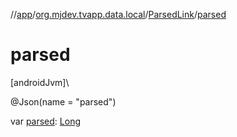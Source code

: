 //[app](../../../index.md)/[org.mjdev.tvapp.data.local](../index.md)/[ParsedLink](index.md)/[parsed](parsed.md)

# parsed

[androidJvm]\

@Json(name = &quot;parsed&quot;)

var [parsed](parsed.md): [Long](https://kotlinlang.org/api/latest/jvm/stdlib/kotlin/-long/index.html)
